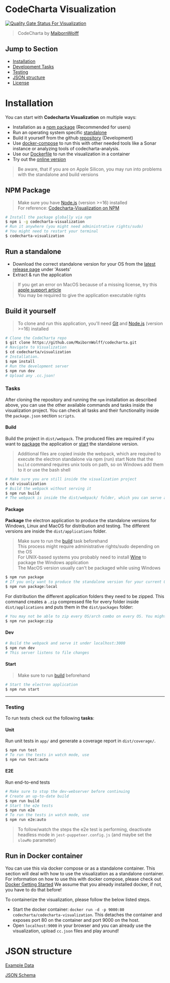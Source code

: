 # CodeCharta Visualization

[![Quality Gate Status For Visualization](https://sonarcloud.io/api/project_badges/measure?project=maibornwolff-gmbh_codecharta_visualization&metric=alert_status)](https://sonarcloud.io/project/overview?id=maibornwolff-gmbh_codecharta_visualization)

> CodeCharta by [MaibornWolff](https://www.maibornwolff.de)

## Jump to Section

-   [Installation](#installation)
-   [Development Tasks](#tasks)
-   [Testing](#testing)
-   [JSON structure](#json-structure)
-   [License](LICENSE.md)

# Installation

You can start with **Codecharta Visualization** on multiple ways:

-   Installation as a [npm package](#npm-package) (Recommended for users)
-   Run an operating system specific [standalone](#run-a-standalone)
-   Build it yourself from the github [repository](#build-it-yourself) (Development)
-   Use [docker-compose](https://maibornwolff.github.io/codecharta/docs/docker-containers/) to run this with other needed tools like a Sonar instance or analyzing tools of codecharta-analysis.
-   Use our [Dockerfile](#run-in-docker-container) to run the visualization in a container
-   Try out the [online version](https://maibornwolff.github.io/codecharta/visualization/app/index.html?file=codecharta.cc.json&file=codecharta_analysis.cc.json)

> Be aware, that if you are on Apple Silicon, you may run into problems with the standalone and build versions

## NPM Package

> Make sure you have [Node.js](https://nodejs.org/en/download) (version >=16) installed <br>
> For reference: [Codecharta-Visualization on NPM](https://www.npmjs.com/package/codecharta-visualization)

```bash
# Install the package globally via npm
$ npm i -g codecharta-visualization
# Run it anywhere (you might need administrative rights/sudo)
# You might need to restart your terminal
$ codecharta-visualization
```

## Run a standalone

-   Download the correct standalone version for your OS from the [latest release page](https://github.com/MaibornWolff/codecharta/releases) under 'Assets'
-   Extract & run the application

> If you get an error on MacOS because of a missing license, try this [apple support article](https://support.apple.com/en-gb/guide/mac-help/mh40616/12.0/mac/12.0) <br>
> You may be required to give the application executable rights

## Build it yourself

> To clone and run this application, you'll need [Git](https://git-scm.com) and [Node.js](https://nodejs.org/en/download/) (version >=16) installed

```bash
# Clone the CodeCharta repo
$ git clone https://github.com/MaibornWolff/codecharta.git
# Navigate to Visualization
$ cd codecharta/visualization
# Installation.
$ npm install
# Run the development server
$ npm run dev
# Upload any .cc.json!
```

### Tasks

After cloning the repository and running the `npm` installation as described above, you can use the other available commands and tasks inside the visualization project. You can check all tasks and their functionality inside the `package.json` section `scripts`.

#### Build

Build the project in `dist/webpack`. The produced files are required if you want to [package](#package) the application or [start](#start) the standalone version.

> Additional files are copied inside the webpack, which are required to execute the electron standalone via npm (run) start
> Note that the `build` command requires unix tools on path, so on Windows add them to it or use the bash shell

```bash
# Make sure you are still inside the visualization project
$ cd visualization
# Build the webpack without serving it
$ npm run build
# The webpack is inside the dist/webpack/ folder, which you can serve as a web application
```

#### Package

**Package** the electron application to produce the standalone versions for Windows, Linux and MacOS for distribution and testing. The different versions are inside the `dist/applications` folder.

> Make sure to run the [build](#build) task beforehand <br>
> This process might require administrative rights/sudo depending on the OS <br>
> For UNIX-based systems you probably need to install [Wine](https://www.winehq.org/) to package the Windows application <br>
> The MacOS version usually can't be packaged while using Windows

```bash
$ npm run package
# If you only want to produce the standalone version for your current OS/arch combo use package:local
$ npm run package:local
```

For distribution the different application folders they need to be zipped. This command creates a `.zip` compressed file for every folder inside `dist/applications` and puts them in the `dist/packages` folder:

```bash
# You may not be able to zip every OS/arch combo on every OS. You might need to adjust the script/package-zips.js for your usage.
$ npm run package:zip
```

#### Dev

```bash
# Build the webpack and serve it under localhost:3000
$ npm run dev
# This server listens to file changes
```

#### Start

> Make sure to run [build](#build) beforehand

```bash
# Start the electron application
$ npm run start
```

<hr>

### Testing

To run tests check out the following **tasks**:

#### Unit

Run unit tests in `app/` and generate a coverage report in `dist/coverage/`.

```bash
$ npm run test
# To run the tests in watch mode, use
$ npm run test:auto
```

#### E2E

Run end-to-end tests

```bash
# Make sure to stop the dev-webserver before continuing
# Create an up-to-date build
$ npm run build
# Start the e2e tests
$ npm run e2e
# To run the tests in watch mode, use
$ npm run e2e:auto
```

> To follow/watch the steps the e2e test is performing, deactivate headless mode in `jest-puppeteer.config.js` (and maybe set the `slowMo` parameter)

## Run in Docker container

You can use this via docker compose or as a standalone container. This section will deal with how to use the visualization as a standalone container. For information on how to use this with docker compose, please check out [Docker Getting Started](https://maibornwolff.github.io/codecharta/docs/docker-containers/)
We assume that you already installed docker, if not, you have to do that before!

To containerize the visualization, please follow the below listed steps.

-   Start the docker container: `docker run -d -p 9000:80 codecharta/codecharta-visualization`. This detaches the container and exposes port 80 on the container and port 9000 on the host.
-   Open `localhost:9000` in your browser and you can already use the visualization, upload `cc.json` files and play around!

# JSON structure

[Example Data](/visualization/app/codeCharta/assets/sample1.cc.json)

[JSON Schema](/visualization/app/codeCharta/util/generatedSchema.json)

